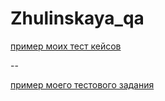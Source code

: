 # Zhulinskaya_qa
[пример моих тест кейсов](https://docs.google.com/spreadsheets/d/10Zmy_JY2t0HIc3Z-qaMK8GwabJYTYt5wKyU3Xl5Gtn8/edit?usp=sharing)

--

[пример моего тестового задания](https://docs.google.com/spreadsheets/d/1a_qFQ5ZD26s6Mg4c9jaZjT9UaCOtz-RPNEhbTb7Z_Zk/edit?usp=sharing)